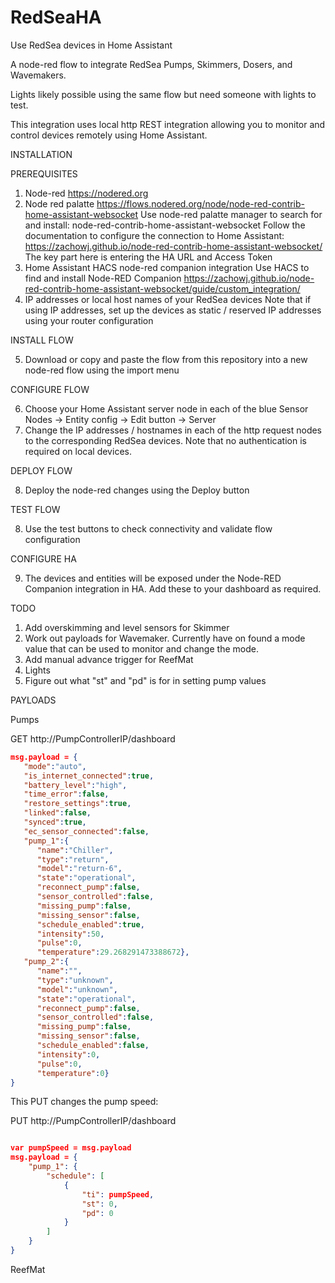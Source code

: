 # RedSeaHA
Use RedSea devices in Home Assistant

A node-red flow to integrate RedSea Pumps, Skimmers, Dosers, and Wavemakers. 

Lights likely possible using the same flow but need someone with lights to test.

This integration uses local http REST integration allowing you to monitor and control devices remotely using Home Assistant.

INSTALLATION

PREREQUISITES
1. Node-red
   https://nodered.org
2. Node red palatte
   https://flows.nodered.org/node/node-red-contrib-home-assistant-websocket
   Use node-red palatte manager to search for and install: node-red-contrib-home-assistant-websocket
   Follow the documentation to configure the connection to Home Assistant:
   https://zachowj.github.io/node-red-contrib-home-assistant-websocket/
   The key part here is entering the HA URL and Access Token
4. Home Assistant HACS node-red companion integration
   Use HACS to find and install Node-RED Companion
   https://zachowj.github.io/node-red-contrib-home-assistant-websocket/guide/custom_integration/
5. IP addresses or local host names of your RedSea devices
   Note that if using IP addresses, set up the devices as static / reserved IP addresses using your router configuration

INSTALL FLOW


5. Download or copy and paste the flow from this repository into a new node-red flow using the import menu

CONFIGURE FLOW

6. Choose your Home Assistant server node in each of the blue Sensor Nodes -> Entity config -> Edit button -> Server
7. Change the IP addresses / hostnames in each of the http request nodes to the corresponding RedSea devices. Note that no authentication is required on local devices.

DEPLOY FLOW

8. Deploy the node-red changes using the Deploy button

TEST FLOW

8. Use the test buttons to check connectivity and validate flow configuration

CONFIGURE HA

9. The devices and entities will be exposed under the Node-RED Companion integration in HA. Add these to your dashboard as required.


TODO

1. Add overskimming and level sensors for Skimmer
2. Work out payloads for Wavemaker. Currently have on found a mode value that can be used to monitor and change the mode.
3. Add manual advance trigger for ReefMat
4. Lights
5. Figure out what "st" and "pd" is for in setting pump values

PAYLOADS

Pumps

GET http://PumpControllerIP/dashboard
```json
msg.payload = {
   "mode":"auto",
   "is_internet_connected":true,
   "battery_level":"high",
   "time_error":false,
   "restore_settings":true,
   "linked":false,
   "synced":true,
   "ec_sensor_connected":false,
   "pump_1":{
      "name":"Chiller",
      "type":"return",
      "model":"return-6",
      "state":"operational",
      "reconnect_pump":false,
      "sensor_controlled":false,
      "missing_pump":false,
      "missing_sensor":false,
      "schedule_enabled":true,
      "intensity":50,
      "pulse":0,
      "temperature":29.268291473388672},
   "pump_2":{
      "name":"",
      "type":"unknown",
      "model":"unknown",
      "state":"operational",
      "reconnect_pump":false,
      "sensor_controlled":false,
      "missing_pump":false,
      "missing_sensor":false,
      "schedule_enabled":false,
      "intensity":0,
      "pulse":0,
      "temperature":0}
}
```


This PUT changes the pump speed:

PUT http://PumpControllerIP/dashboard
```json

var pumpSpeed = msg.payload
msg.payload = {
    "pump_1": {
        "schedule": [
            {
                "ti": pumpSpeed,
                "st": 0,
                "pd": 0
            }
        ]
    }
}
```

ReefMat

